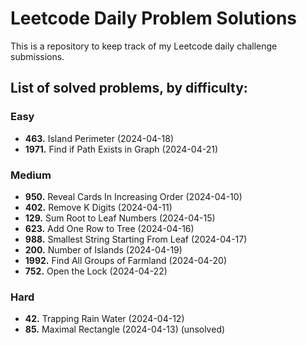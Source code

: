 # Leetcode Daily Problem Solutions

This is a repository to keep track of my Leetcode daily challenge submissions. 

## List of solved problems, by difficulty:

### Easy
- **463.** Island Perimeter (2024-04-18)
- **1971.** Find if Path Exists in Graph (2024-04-21)

### Medium
- **950.** Reveal Cards In Increasing Order (2024-04-10)
- **402.** Remove K Digits (2024-04-11)
- **129.** Sum Root to Leaf Numbers (2024-04-15)
- **623.** Add One Row to Tree (2024-04-16)
- **988.** Smallest String Starting From Leaf (2024-04-17)
- **200.** Number of Islands (2024-04-19)
- **1992.** Find All Groups of Farmland (2024-04-20)
- **752.** Open the Lock (2024-04-22)

### Hard
- **42.** Trapping Rain Water (2024-04-12)
- **85.** Maximal Rectangle (2024-04-13) (unsolved)